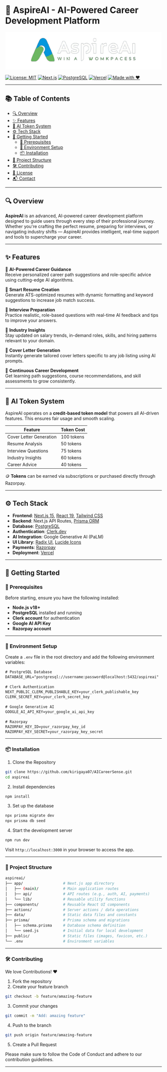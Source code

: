 # 🚀 AspireAI - AI-Powered Career Development Platform

![AspireAI Logo](https://github.com/kirigaya07/AICareerSense/blob/master/public/logo.png)

[![License: MIT](https://img.shields.io/badge/License-MIT-blue.svg)](LICENSE)
[![Next.js](https://img.shields.io/badge/Next.js-15-blue?logo=next.js)](https://nextjs.org/)
[![PostgreSQL](https://img.shields.io/badge/PostgreSQL-DB-blue?logo=postgresql)](https://www.postgresql.org/)
[![Vercel](https://img.shields.io/badge/Deployed%20on-Vercel-black?logo=vercel)](https://vercel.com/)
[![Made with ❤️](https://img.shields.io/badge/Made%20with-%E2%9D%A4-red)](#)

---

## 📚 Table of Contents

- [🔍 Overview](#-overview)
- [✨ Features](#-features)
- [🧠 AI Token System](#-ai-token-system)
- [⚙️ Tech Stack](#-tech-stack)
- [🚀 Getting Started](#-getting-started)
  - [🔧 Prerequisites](#-prerequisites)
  - [📁 Environment Setup](#-environment-setup)
  - [📦 Installation](#-installation)
- [📁 Project Structure](#-project-structure)
- [🛠 Contributing](#-contributing)
- [🪪 License](#-license)
- [📬 Contact](#-contact)

---

## 🔍 Overview

**AspireAI** is an advanced, AI-powered career development platform designed to guide users through every step of their professional journey. Whether you're crafting the perfect resume, preparing for interviews, or navigating industry shifts — AspireAI provides intelligent, real-time support and tools to supercharge your career.

---

## ✨ Features

🔹 **AI-Powered Career Guidance**  
Receive personalized career path suggestions and role-specific advice using cutting-edge AI algorithms.

🔹 **Smart Resume Creation**  
Generate ATS-optimized resumes with dynamic formatting and keyword suggestions to increase job match success.

🔹 **Interview Preparation**  
Practice realistic, role-based questions with real-time AI feedback and tips to improve your answers.

🔹 **Industry Insights**  
Stay updated on salary trends, in-demand roles, skills, and hiring patterns relevant to your domain.

🔹 **Cover Letter Generation**  
Instantly generate tailored cover letters specific to any job listing using AI prompts.

🔹 **Continuous Career Development**  
Get learning path suggestions, course recommendations, and skill assessments to grow consistently.

---

## 💎 AI Token System

AspireAI operates on a **credit-based token model** that powers all AI-driven features. This ensures fair usage and smooth scaling.

| Feature                    | Token Cost |
|---------------------------|------------|
| Cover Letter Generation   | 100 tokens |
| Resume Analysis           | 50 tokens  |
| Interview Questions       | 75 tokens  |
| Industry Insights         | 60 tokens  |
| Career Advice             | 40 tokens  |

🪙 **Tokens** can be earned via subscriptions or purchased directly through Razorpay.

---

## ⚙️ Tech Stack

- **Frontend**: [Next.js 15](https://nextjs.org/), [React 19](https://reactjs.org/), [Tailwind CSS](https://tailwindcss.com/)
- **Backend**: Next.js API Routes, [Prisma ORM](https://www.prisma.io/)
- **Database**: [PostgreSQL](https://www.postgresql.org/)
- **Authentication**: [Clerk.dev](https://clerk.dev/)
- **AI Integration**: Google Generative AI (PaLM)
- **UI Library**: [Radix UI](https://www.radix-ui.com/), [Lucide Icons](https://lucide.dev/)
- **Payments**: [Razorpay](https://razorpay.com/)
- **Deployment**: [Vercel](https://vercel.com/)

---

## 🚀 Getting Started

### 🔧 Prerequisites

Before starting, ensure you have the following installed:

- **Node.js v18+**
- **PostgreSQL** installed and running
- **Clerk account** for authentication
- **Google AI API Key**
- **Razorpay account**

---

### 📁 Environment Setup

Create a `.env` file in the root directory and add the following environment variables:

```env
# PostgreSQL Database
DATABASE_URL="postgresql://username:password@localhost:5432/aspireai"

# Clerk Authentication
NEXT_PUBLIC_CLERK_PUBLISHABLE_KEY=your_clerk_publishable_key
CLERK_SECRET_KEY=your_clerk_secret_key

# Google Generative AI
GOOGLE_AI_API_KEY=your_google_ai_api_key

# Razorpay
RAZORPAY_KEY_ID=your_razorpay_key_id
RAZORPAY_KEY_SECRET=your_razorpay_key_secret
```
---

### 📦 Installation

1. Clone the Repository
```bash
git clone https://github.com/kirigaya07/AICareerSense.git
cd aspireai
```
2. Install dependencies
```bash
npm install
```
3. Set up the database
```bash
npx prisma migrate dev
npx prisma db seed
```
4. Start the development server
```bash
npm run dev
```
Visit `http://localhost:3000` in your browser to access the app.

---
### 📁 Project Structure
```bash
aspireai/
├── app/                  # Next.js app directory
│   ├── (main)/           # Main application routes
│   ├── api/              # API routes (e.g., auth, AI, payments)
│   └── lib/              # Reusable utility functions
├── components/           # Reusable React UI components
├── actions/              # Server actions / data operations
├── data/                 # Static data files and constants
├── prisma/               # Prisma schema and migrations
│   ├── schema.prisma     # Database schema definition
│   └── seed.js           # Initial data for local development
├── public/               # Static files (images, favicon, etc.)
└── .env                  # Environment variables
```

---
### 🛠 Contributing
We love Contributions! ❤️
1. Fork the repository
2. Create your feature branch
```bash
git checkout -b feature/amazing-feature
```
3. Commit your changes
```bash
git commit -m "Add: amazing feature"
```
4. Push to the branch
```bash
git push origin feature/amazing-feature
```
5. Create a Pull Request

Please make sure to follow the Code of Conduct and adhere to our contribution guidelines.

---

